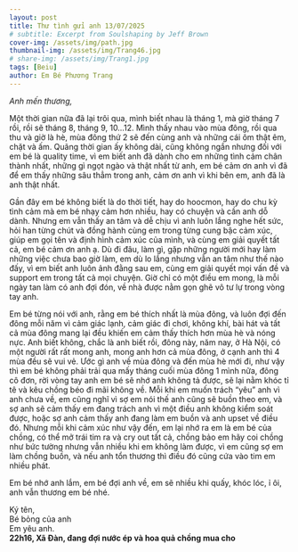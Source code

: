 ```yaml
---
layout: post
title: Thư tình gửi anh 13/07/2025
# subtitle: Excerpt from Soulshaping by Jeff Brown
cover-img: /assets/img/path.jpg
thumbnail-img: /assets/img/Trang46.jpg
# share-img: /assets/img/Trang1.jpg
tags: [Beiu]
author: Em Bé Phương Trang
---
```


*Anh mến thương,*

Một thời gian nữa đã lại trôi qua, mình biết nhau là tháng 1, mà giờ tháng 7 rồi, rồi sẽ tháng 8, tháng 9, 10…12. Mình thấy nhau vào mùa đông, rồi qua thu và giờ là hè, mùa đông thứ 2 sẽ đến cùng anh và những cái ôm thật êm, chặt và ấm. Quãng thời gian ấy không dài, cũng không ngắn nhưng đối với em bé là quality time, vì em biết anh đã dành cho em những tình cảm chân thành nhất, những gì ngọt ngào và thật nhất từ anh, em bé cảm ơn anh vì đã để em thấy những sâu thẳm trong anh, cảm ơn anh vì khi bên em, anh đã là anh thật nhất. 

Gần đây em bé không biết là do thời tiết, hay do hoocmon, hay do chu kỳ tình cảm mà em bé nhạy cảm hơn nhiều, hay có chuyện và cần anh dỗ dành. Nhưng em vẫn thấy an tâm và dễ chịu vì anh luôn lắng nghe hết sức, hỏi han từng chút và đồng hành cùng em trong từng cung bậc cảm xúc, giúp em gọi tên và định hình cảm xúc của mình, và cùng em giải quyết tất cả, em bé cảm ơn anh ạ. Dù đi đâu, làm gì, gặp những người mới hay làm những việc chưa bao giờ làm, em dù lo lắng nhưng vẫn an tâm như thế nào đấy, vì em biết anh luôn ảnh đằng sau em, cùng em giải quyết mọi vấn đề và support em trong tất cả mọi chuyện. Giờ chỉ có một điều em mong, là mỗi ngày tan làm có anh đợi đón, về nhà được nằm gọn ghẽ vô tư lự trong vòng tay anh. 

Em bé từng nói với anh, rằng em bé thích nhất là mùa đông, và luôn đợi đến đông mỗi năm vì cảm giác lạnh, cảm giác đi chơi, không khí, bài hát và tất cả mùa đông mang lại đều khiến em cảm thấy thích hơn mùa hè và nóng nực. Anh biết không, chắc là anh biết rồi, đông này, năm nay, ở Hà Nội, có một người rất rất mong anh, mong anh hơn cả mùa đông, ở cạnh anh thì 4 mùa đều sẽ vui vẻ. Ước gì anh về mùa đông và đến mùa hè mới đi, như vậy thì em bé không phải trải qua mấy tháng cuối mùa đông 1 mình nữa, đông cô đơn, rời vòng tay anh em bé sẽ nhớ anh không tả được, sẽ lại nằm khóc tỉ tê và kêu chồng béo đi mãi không về. Mỗi khi em muốn trách “yêu” anh vì anh chưa về, em cũng nghĩ vì sợ em nói thế anh cũng sẽ buồn theo em, và sợ anh sẽ cảm thấy em đang trách anh vì một điều anh không kiểm soát được, hoặc sợ anh cảm thấy anh đang làm em buồn và anh upset về điều đó. Nhưng mỗi khi cảm xúc như vậy đến, em lại nhớ ra em là em bé của chồng, có thể mở trái tim ra và cry out tất cả, chồng bảo em hãy coi chồng như bức tường nhưng vẫn nhiều khi em không làm được, vì em cũng sợ em làm chồng buồn, và nếu anh tổn thương thì điều đó cũng cứa vào tim em nhiều phát. 

Em bé nhớ anh lắm, em bé đợi anh về, em sẽ nhiều khi quấy, khóc lóc, ỉ ôi, anh vẫn thương em bé nhé.

Ký tên,  
Bé bỏng của anh   
Em yêu anh.  
**22h16, Xã Đàn, đang đợi nước ép và hoa quả chồng mua cho** 
